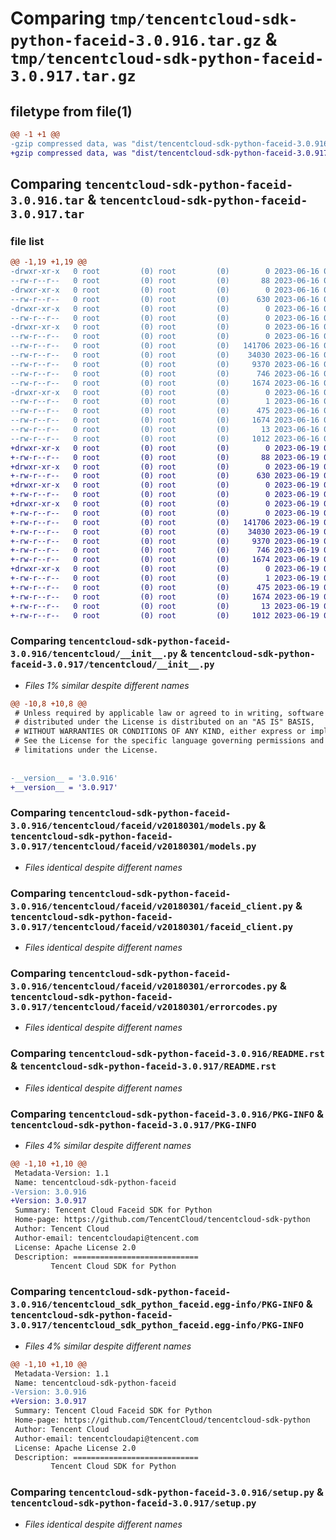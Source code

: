 # Comparing `tmp/tencentcloud-sdk-python-faceid-3.0.916.tar.gz` & `tmp/tencentcloud-sdk-python-faceid-3.0.917.tar.gz`

## filetype from file(1)

```diff
@@ -1 +1 @@
-gzip compressed data, was "dist/tencentcloud-sdk-python-faceid-3.0.916.tar", last modified: Fri Jun 16 00:34:05 2023, max compression
+gzip compressed data, was "dist/tencentcloud-sdk-python-faceid-3.0.917.tar", last modified: Mon Jun 19 00:25:37 2023, max compression
```

## Comparing `tencentcloud-sdk-python-faceid-3.0.916.tar` & `tencentcloud-sdk-python-faceid-3.0.917.tar`

### file list

```diff
@@ -1,19 +1,19 @@
-drwxr-xr-x   0 root         (0) root         (0)        0 2023-06-16 00:34:05.000000 tencentcloud-sdk-python-faceid-3.0.916/
--rw-r--r--   0 root         (0) root         (0)       88 2023-06-16 00:34:05.000000 tencentcloud-sdk-python-faceid-3.0.916/setup.cfg
-drwxr-xr-x   0 root         (0) root         (0)        0 2023-06-16 00:34:05.000000 tencentcloud-sdk-python-faceid-3.0.916/tencentcloud/
--rw-r--r--   0 root         (0) root         (0)      630 2023-06-16 00:34:05.000000 tencentcloud-sdk-python-faceid-3.0.916/tencentcloud/__init__.py
-drwxr-xr-x   0 root         (0) root         (0)        0 2023-06-16 00:34:05.000000 tencentcloud-sdk-python-faceid-3.0.916/tencentcloud/faceid/
--rw-r--r--   0 root         (0) root         (0)        0 2023-06-16 00:34:05.000000 tencentcloud-sdk-python-faceid-3.0.916/tencentcloud/faceid/__init__.py
-drwxr-xr-x   0 root         (0) root         (0)        0 2023-06-16 00:34:05.000000 tencentcloud-sdk-python-faceid-3.0.916/tencentcloud/faceid/v20180301/
--rw-r--r--   0 root         (0) root         (0)        0 2023-06-16 00:34:05.000000 tencentcloud-sdk-python-faceid-3.0.916/tencentcloud/faceid/v20180301/__init__.py
--rw-r--r--   0 root         (0) root         (0)   141706 2023-06-16 00:34:05.000000 tencentcloud-sdk-python-faceid-3.0.916/tencentcloud/faceid/v20180301/models.py
--rw-r--r--   0 root         (0) root         (0)    34030 2023-06-16 00:34:05.000000 tencentcloud-sdk-python-faceid-3.0.916/tencentcloud/faceid/v20180301/faceid_client.py
--rw-r--r--   0 root         (0) root         (0)     9370 2023-06-16 00:34:05.000000 tencentcloud-sdk-python-faceid-3.0.916/tencentcloud/faceid/v20180301/errorcodes.py
--rw-r--r--   0 root         (0) root         (0)      746 2023-06-16 00:34:05.000000 tencentcloud-sdk-python-faceid-3.0.916/README.rst
--rw-r--r--   0 root         (0) root         (0)     1674 2023-06-16 00:34:05.000000 tencentcloud-sdk-python-faceid-3.0.916/PKG-INFO
-drwxr-xr-x   0 root         (0) root         (0)        0 2023-06-16 00:34:05.000000 tencentcloud-sdk-python-faceid-3.0.916/tencentcloud_sdk_python_faceid.egg-info/
--rw-r--r--   0 root         (0) root         (0)        1 2023-06-16 00:34:05.000000 tencentcloud-sdk-python-faceid-3.0.916/tencentcloud_sdk_python_faceid.egg-info/dependency_links.txt
--rw-r--r--   0 root         (0) root         (0)      475 2023-06-16 00:34:05.000000 tencentcloud-sdk-python-faceid-3.0.916/tencentcloud_sdk_python_faceid.egg-info/SOURCES.txt
--rw-r--r--   0 root         (0) root         (0)     1674 2023-06-16 00:34:05.000000 tencentcloud-sdk-python-faceid-3.0.916/tencentcloud_sdk_python_faceid.egg-info/PKG-INFO
--rw-r--r--   0 root         (0) root         (0)       13 2023-06-16 00:34:05.000000 tencentcloud-sdk-python-faceid-3.0.916/tencentcloud_sdk_python_faceid.egg-info/top_level.txt
--rw-r--r--   0 root         (0) root         (0)     1012 2023-06-16 00:34:05.000000 tencentcloud-sdk-python-faceid-3.0.916/setup.py
+drwxr-xr-x   0 root         (0) root         (0)        0 2023-06-19 00:25:37.000000 tencentcloud-sdk-python-faceid-3.0.917/
+-rw-r--r--   0 root         (0) root         (0)       88 2023-06-19 00:25:37.000000 tencentcloud-sdk-python-faceid-3.0.917/setup.cfg
+drwxr-xr-x   0 root         (0) root         (0)        0 2023-06-19 00:25:37.000000 tencentcloud-sdk-python-faceid-3.0.917/tencentcloud/
+-rw-r--r--   0 root         (0) root         (0)      630 2023-06-19 00:25:36.000000 tencentcloud-sdk-python-faceid-3.0.917/tencentcloud/__init__.py
+drwxr-xr-x   0 root         (0) root         (0)        0 2023-06-19 00:25:37.000000 tencentcloud-sdk-python-faceid-3.0.917/tencentcloud/faceid/
+-rw-r--r--   0 root         (0) root         (0)        0 2023-06-19 00:25:36.000000 tencentcloud-sdk-python-faceid-3.0.917/tencentcloud/faceid/__init__.py
+drwxr-xr-x   0 root         (0) root         (0)        0 2023-06-19 00:25:37.000000 tencentcloud-sdk-python-faceid-3.0.917/tencentcloud/faceid/v20180301/
+-rw-r--r--   0 root         (0) root         (0)        0 2023-06-19 00:25:36.000000 tencentcloud-sdk-python-faceid-3.0.917/tencentcloud/faceid/v20180301/__init__.py
+-rw-r--r--   0 root         (0) root         (0)   141706 2023-06-19 00:25:36.000000 tencentcloud-sdk-python-faceid-3.0.917/tencentcloud/faceid/v20180301/models.py
+-rw-r--r--   0 root         (0) root         (0)    34030 2023-06-19 00:25:36.000000 tencentcloud-sdk-python-faceid-3.0.917/tencentcloud/faceid/v20180301/faceid_client.py
+-rw-r--r--   0 root         (0) root         (0)     9370 2023-06-19 00:25:36.000000 tencentcloud-sdk-python-faceid-3.0.917/tencentcloud/faceid/v20180301/errorcodes.py
+-rw-r--r--   0 root         (0) root         (0)      746 2023-06-19 00:25:36.000000 tencentcloud-sdk-python-faceid-3.0.917/README.rst
+-rw-r--r--   0 root         (0) root         (0)     1674 2023-06-19 00:25:37.000000 tencentcloud-sdk-python-faceid-3.0.917/PKG-INFO
+drwxr-xr-x   0 root         (0) root         (0)        0 2023-06-19 00:25:37.000000 tencentcloud-sdk-python-faceid-3.0.917/tencentcloud_sdk_python_faceid.egg-info/
+-rw-r--r--   0 root         (0) root         (0)        1 2023-06-19 00:25:37.000000 tencentcloud-sdk-python-faceid-3.0.917/tencentcloud_sdk_python_faceid.egg-info/dependency_links.txt
+-rw-r--r--   0 root         (0) root         (0)      475 2023-06-19 00:25:37.000000 tencentcloud-sdk-python-faceid-3.0.917/tencentcloud_sdk_python_faceid.egg-info/SOURCES.txt
+-rw-r--r--   0 root         (0) root         (0)     1674 2023-06-19 00:25:37.000000 tencentcloud-sdk-python-faceid-3.0.917/tencentcloud_sdk_python_faceid.egg-info/PKG-INFO
+-rw-r--r--   0 root         (0) root         (0)       13 2023-06-19 00:25:37.000000 tencentcloud-sdk-python-faceid-3.0.917/tencentcloud_sdk_python_faceid.egg-info/top_level.txt
+-rw-r--r--   0 root         (0) root         (0)     1012 2023-06-19 00:25:36.000000 tencentcloud-sdk-python-faceid-3.0.917/setup.py
```

### Comparing `tencentcloud-sdk-python-faceid-3.0.916/tencentcloud/__init__.py` & `tencentcloud-sdk-python-faceid-3.0.917/tencentcloud/__init__.py`

 * *Files 1% similar despite different names*

```diff
@@ -10,8 +10,8 @@
 # Unless required by applicable law or agreed to in writing, software
 # distributed under the License is distributed on an "AS IS" BASIS,
 # WITHOUT WARRANTIES OR CONDITIONS OF ANY KIND, either express or implied.
 # See the License for the specific language governing permissions and
 # limitations under the License.
 
 
-__version__ = '3.0.916'
+__version__ = '3.0.917'
```

### Comparing `tencentcloud-sdk-python-faceid-3.0.916/tencentcloud/faceid/v20180301/models.py` & `tencentcloud-sdk-python-faceid-3.0.917/tencentcloud/faceid/v20180301/models.py`

 * *Files identical despite different names*

### Comparing `tencentcloud-sdk-python-faceid-3.0.916/tencentcloud/faceid/v20180301/faceid_client.py` & `tencentcloud-sdk-python-faceid-3.0.917/tencentcloud/faceid/v20180301/faceid_client.py`

 * *Files identical despite different names*

### Comparing `tencentcloud-sdk-python-faceid-3.0.916/tencentcloud/faceid/v20180301/errorcodes.py` & `tencentcloud-sdk-python-faceid-3.0.917/tencentcloud/faceid/v20180301/errorcodes.py`

 * *Files identical despite different names*

### Comparing `tencentcloud-sdk-python-faceid-3.0.916/README.rst` & `tencentcloud-sdk-python-faceid-3.0.917/README.rst`

 * *Files identical despite different names*

### Comparing `tencentcloud-sdk-python-faceid-3.0.916/PKG-INFO` & `tencentcloud-sdk-python-faceid-3.0.917/PKG-INFO`

 * *Files 4% similar despite different names*

```diff
@@ -1,10 +1,10 @@
 Metadata-Version: 1.1
 Name: tencentcloud-sdk-python-faceid
-Version: 3.0.916
+Version: 3.0.917
 Summary: Tencent Cloud Faceid SDK for Python
 Home-page: https://github.com/TencentCloud/tencentcloud-sdk-python
 Author: Tencent Cloud
 Author-email: tencentcloudapi@tencent.com
 License: Apache License 2.0
 Description: ============================
         Tencent Cloud SDK for Python
```

### Comparing `tencentcloud-sdk-python-faceid-3.0.916/tencentcloud_sdk_python_faceid.egg-info/PKG-INFO` & `tencentcloud-sdk-python-faceid-3.0.917/tencentcloud_sdk_python_faceid.egg-info/PKG-INFO`

 * *Files 4% similar despite different names*

```diff
@@ -1,10 +1,10 @@
 Metadata-Version: 1.1
 Name: tencentcloud-sdk-python-faceid
-Version: 3.0.916
+Version: 3.0.917
 Summary: Tencent Cloud Faceid SDK for Python
 Home-page: https://github.com/TencentCloud/tencentcloud-sdk-python
 Author: Tencent Cloud
 Author-email: tencentcloudapi@tencent.com
 License: Apache License 2.0
 Description: ============================
         Tencent Cloud SDK for Python
```

### Comparing `tencentcloud-sdk-python-faceid-3.0.916/setup.py` & `tencentcloud-sdk-python-faceid-3.0.917/setup.py`

 * *Files identical despite different names*

